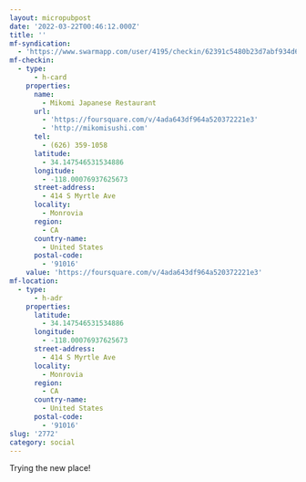 ```yaml
---
layout: micropubpost
date: '2022-03-22T00:46:12.000Z'
title: ''
mf-syndication:
  - 'https://www.swarmapp.com/user/4195/checkin/62391c5480b23d7abf934d61'
mf-checkin:
  - type:
      - h-card
    properties:
      name:
        - Mikomi Japanese Restaurant
      url:
        - 'https://foursquare.com/v/4ada643df964a520372221e3'
        - 'http://mikomisushi.com'
      tel:
        - (626) 359-1058
      latitude:
        - 34.147546531534886
      longitude:
        - -118.00076937625673
      street-address:
        - 414 S Myrtle Ave
      locality:
        - Monrovia
      region:
        - CA
      country-name:
        - United States
      postal-code:
        - '91016'
    value: 'https://foursquare.com/v/4ada643df964a520372221e3'
mf-location:
  - type:
      - h-adr
    properties:
      latitude:
        - 34.147546531534886
      longitude:
        - -118.00076937625673
      street-address:
        - 414 S Myrtle Ave
      locality:
        - Monrovia
      region:
        - CA
      country-name:
        - United States
      postal-code:
        - '91016'
slug: '2772'
category: social
---
```

Trying the new place!
